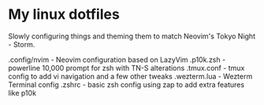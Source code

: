 # My linux dotfiles
Slowly configuring things and theming them to match Neovim's Tokyo Night - Storm.

.config/nvim - Neovim configuration based on LazyVim
.p10k.zsh - powerline 10,000 prompt for zsh with TN-S alterations
.tmux.conf - tmux config to add vi navigation and a few other tweaks
.wezterm.lua - Wezterm Terminal config
.zshrc - basic zsh config using zap to add extra features like p10k

